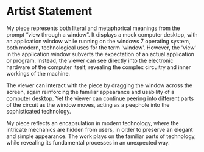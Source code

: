 # Artist Statement

My piece represents both literal and metaphorical meanings from the prompt “view through a window”.  It displays a mock computer desktop, with an application window while running on the windows 7 operating system, both modern, technological uses for the term 'window'.  However, the 'view' in the application window subverts the expectation of an actual application or program.  Instead, the viewer can see directly into the electronic hardware of the computer itself, revealing the complex circuitry and inner workings of the machine.

The viewer can interact with the piece by dragging the window across the screen, again reinforcing the familiar appearance and usability of a computer desktop.  Yet the viewer can continue peering into different parts of the circuit as the window moves, acting as a peephole into the sophisticated technology.

My piece reflects an encapsulation in modern technology, where the intricate mechanics are hidden from users, in order to preserve an elegant and simple appearance.  The work plays on the familiar parts of technology, while revealing its fundamental processes in an unexpected way.
